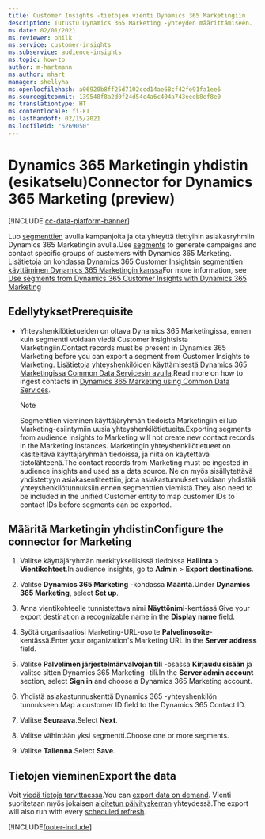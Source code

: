```yaml
---
title: Customer Insights -tietojen vienti Dynamics 365 Marketingiin
description: Tutustu Dynamics 365 Marketing -yhteyden määrittämiseen.
ms.date: 02/01/2021
ms.reviewer: philk
ms.service: customer-insights
ms.subservice: audience-insights
ms.topic: how-to
author: m-hartmann
ms.author: mhart
manager: shellyha
ms.openlocfilehash: a06920b8ff25d7102ccd14ae68cf42fe91fa1ee6
ms.sourcegitcommit: 139548f8a2d0f24d54c4a6c404a743eeeb8ef8e0
ms.translationtype: HT
ms.contentlocale: fi-FI
ms.lasthandoff: 02/15/2021
ms.locfileid: "5269050"
---
```

# <a name="connector-for-dynamics-365-marketing-preview"></a><span data-ttu-id="ec856-103">Dynamics 365 Marketingin yhdistin (esikatselu)</span><span class="sxs-lookup"><span data-stu-id="ec856-103">Connector for Dynamics 365 Marketing (preview)</span></span>

[!INCLUDE [cc-data-platform-banner](../includes/cc-data-platform-banner.md)]

<span data-ttu-id="ec856-104">Luo [segmenttien](segments.md) avulla kampanjoita ja ota yhteyttä tiettyihin asiakasryhmiin Dynamics 365 Marketingin avulla.</span><span class="sxs-lookup"><span data-stu-id="ec856-104">Use [segments](segments.md) to generate campaigns and contact specific groups of customers with Dynamics 365 Marketing.</span></span> <span data-ttu-id="ec856-105">Lisätietoja on kohdassa [Dynamics 365 Customer Insightsin segmenttien käyttäminen Dynamics 365 Marketingin kanssa](https://docs.microsoft.com/dynamics365/marketing/customer-insights-segments)</span><span class="sxs-lookup"><span data-stu-id="ec856-105">For more information, see [Use segments from Dynamics 365 Customer Insights with Dynamics 365 Marketing](https://docs.microsoft.com/dynamics365/marketing/customer-insights-segments)</span></span>

## <a name="prerequisite"></a><span data-ttu-id="ec856-106">Edellytykset</span><span class="sxs-lookup"><span data-stu-id="ec856-106">Prerequisite</span></span>

- <span data-ttu-id="ec856-107">Yhteyshenkilötietueiden on oltava Dynamics 365 Marketingissa, ennen kuin segmentti voidaan viedä Customer Insightsista Marketingiin.</span><span class="sxs-lookup"><span data-stu-id="ec856-107">Contact records must be present in Dynamics 365 Marketing before you can export a segment from Customer Insights to Marketing.</span></span> <span data-ttu-id="ec856-108">Lisätietoja yhteyshenkilöiden käyttämisestä [Dynamics 365 Marketingissa Common Data Servicesin avulla](connect-power-query.md).</span><span class="sxs-lookup"><span data-stu-id="ec856-108">Read more on how to ingest contacts in [Dynamics 365 Marketing using Common Data Services](connect-power-query.md).</span></span>

  > [!NOTE]
  > <span data-ttu-id="ec856-109">Segmenttien vieminen käyttäjäryhmän tiedoista Marketingiin ei luo Marketing-esiintymiin uusia yhteyshenkilötietueita.</span><span class="sxs-lookup"><span data-stu-id="ec856-109">Exporting segments from audience insights to Marketing will not create new contact records in the Marketing instances.</span></span> <span data-ttu-id="ec856-110">Marketingin yhteyshenkilötietueet on käsiteltävä käyttäjäryhmän tiedoissa, ja niitä on käytettävä tietolähteenä.</span><span class="sxs-lookup"><span data-stu-id="ec856-110">The contact records from Marketing must be ingested in audience insights and used as a data source.</span></span> <span data-ttu-id="ec856-111">Ne on myös sisällytettävä yhdistettyyn asiakasentiteettiin, jotta asiakastunnukset voidaan yhdistää yhteyshenkilötunnuksiin ennen segmenttien viemistä.</span><span class="sxs-lookup"><span data-stu-id="ec856-111">They also need to be included in the unified Customer entity to map customer IDs to contact IDs before segments can be exported.</span></span>

## <a name="configure-the-connector-for-marketing"></a><span data-ttu-id="ec856-112">Määritä Marketingin yhdistin</span><span class="sxs-lookup"><span data-stu-id="ec856-112">Configure the connector for Marketing</span></span>

1. <span data-ttu-id="ec856-113">Valitse käyttäjäryhmän merkityksellisissä tiedoissa **Hallinta** > **Vientikohteet**.</span><span class="sxs-lookup"><span data-stu-id="ec856-113">In audience insights, go to **Admin** > **Export destinations**.</span></span>

1. <span data-ttu-id="ec856-114">Valitse **Dynamics 365 Marketing** -kohdassa **Määritä**.</span><span class="sxs-lookup"><span data-stu-id="ec856-114">Under **Dynamics 365 Marketing**, select **Set up**.</span></span>

1. <span data-ttu-id="ec856-115">Anna vientikohteelle tunnistettava nimi **Näyttönimi**-kentässä.</span><span class="sxs-lookup"><span data-stu-id="ec856-115">Give your export destination a recognizable name in the **Display name** field.</span></span>

1. <span data-ttu-id="ec856-116">Syötä organisaatiosi Marketing-URL-osoite **Palvelinosoite**-kentässä.</span><span class="sxs-lookup"><span data-stu-id="ec856-116">Enter your organization's Marketing URL in the **Server address** field.</span></span>

1. <span data-ttu-id="ec856-117">Valitse **Palvelimen järjestelmänvalvojan tili** -osassa **Kirjaudu sisään** ja valitse sitten Dynamics 365 Marketing -tili.</span><span class="sxs-lookup"><span data-stu-id="ec856-117">In the **Server admin account** section, select **Sign in** and choose a Dynamics 365 Marketing account.</span></span>

1. <span data-ttu-id="ec856-118">Yhdistä asiakastunnuskenttä Dynamics 365 -yhteyshenkilön tunnukseen.</span><span class="sxs-lookup"><span data-stu-id="ec856-118">Map a customer ID field to the Dynamics 365 Contact ID.</span></span>

1. <span data-ttu-id="ec856-119">Valitse **Seuraava**.</span><span class="sxs-lookup"><span data-stu-id="ec856-119">Select **Next**.</span></span>

1. <span data-ttu-id="ec856-120">Valitse vähintään yksi segmentti.</span><span class="sxs-lookup"><span data-stu-id="ec856-120">Choose one or more segments.</span></span>

1. <span data-ttu-id="ec856-121">Valitse **Tallenna**.</span><span class="sxs-lookup"><span data-stu-id="ec856-121">Select **Save**.</span></span>

## <a name="export-the-data"></a><span data-ttu-id="ec856-122">Tietojen vieminen</span><span class="sxs-lookup"><span data-stu-id="ec856-122">Export the data</span></span>

<span data-ttu-id="ec856-123">Voit [viedä tietoja tarvittaessa](export-destinations.md).</span><span class="sxs-lookup"><span data-stu-id="ec856-123">You can [export data on demand](export-destinations.md).</span></span> <span data-ttu-id="ec856-124">Vienti suoritetaan myös jokaisen [ajoitetun päivityskerran](system.md#schedule-tab) yhteydessä.</span><span class="sxs-lookup"><span data-stu-id="ec856-124">The export will also run with every [scheduled refresh](system.md#schedule-tab).</span></span>


[!INCLUDE[footer-include](../includes/footer-banner.md)]